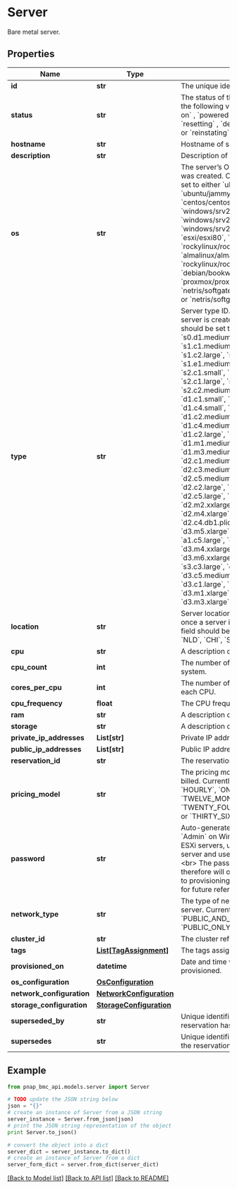 # Server

Bare metal server.

## Properties

Name | Type | Description | Notes
------------ | ------------- | ------------- | -------------
**id** | **str** | The unique identifier of the server. | 
**status** | **str** | The status of the server. Can have one of the following values: &#x60;creating&#x60; , &#x60;powered-on&#x60; , &#x60;powered-off&#x60; , &#x60;rebooting&#x60; , &#x60;resetting&#x60; , &#x60;deleting&#x60; , &#x60;reserved&#x60; , &#x60;error&#x60; or &#x60;reinstating&#x60;. | 
**hostname** | **str** | Hostname of server. | 
**description** | **str** | Description of server. | [optional] 
**os** | **str** | The server’s OS ID used when the server was created. Currently this field should be set to either &#x60;ubuntu/bionic&#x60;, &#x60;ubuntu/focal&#x60;, &#x60;ubuntu/jammy&#x60;, &#x60;centos/centos7&#x60;, &#x60;centos/centos8&#x60;, &#x60;windows/srv2019std&#x60;, &#x60;windows/srv2019dc&#x60;, &#x60;windows/srv2022std&#x60;, &#x60;windows/srv2022dc&#x60;, &#x60;esxi/esxi70&#x60;, &#x60;esxi/esxi80&#x60;, &#x60;almalinux/almalinux8&#x60;, &#x60;rockylinux/rockylinux8&#x60;, &#x60;almalinux/almalinux9&#x60;, &#x60;rockylinux/rockylinux9&#x60;, &#x60;debian/bullseye&#x60;, &#x60;debian/bookworm&#x60;, &#x60;proxmox/bullseye&#x60;, &#x60;proxmox/proxmox8&#x60;, &#x60;netris/controller&#x60;, &#x60;netris/softgate_1g&#x60;, &#x60;netris/softgate_10g&#x60; or &#x60;netris/softgate_25g&#x60;. | [optional] 
**type** | **str** | Server type ID. Cannot be changed once a server is created. Currently this field should be set to either &#x60;s0.d1.small&#x60;, &#x60;s0.d1.medium&#x60;, &#x60;s1.c1.small&#x60;, &#x60;s1.c1.medium&#x60;, &#x60;s1.c2.medium&#x60;, &#x60;s1.c2.large&#x60;, &#x60;s1.e1.small&#x60;, &#x60;s1.e1.medium&#x60;, &#x60;s1.e1.large&#x60;, &#x60;s2.c1.small&#x60;, &#x60;s2.c1.medium&#x60;, &#x60;s2.c1.large&#x60;, &#x60;s2.c2.small&#x60;, &#x60;s2.c2.medium&#x60;, &#x60;s2.c2.large&#x60;, &#x60;d1.c1.small&#x60;, &#x60;d1.c2.small&#x60;, &#x60;d1.c3.small&#x60;, &#x60;d1.c4.small&#x60;, &#x60;d1.c1.medium&#x60;, &#x60;d1.c2.medium&#x60;, &#x60;d1.c3.medium&#x60;, &#x60;d1.c4.medium&#x60;, &#x60;d1.c1.large&#x60;, &#x60;d1.c2.large&#x60;, &#x60;d1.c3.large&#x60;, &#x60;d1.c4.large&#x60;, &#x60;d1.m1.medium&#x60;, &#x60;d1.m2.medium&#x60;, &#x60;d1.m3.medium&#x60;, &#x60;d1.m4.medium&#x60;, &#x60;d2.c1.medium&#x60;, &#x60;d2.c2.medium&#x60;, &#x60;d2.c3.medium&#x60;, &#x60;d2.c4.medium&#x60;, &#x60;d2.c5.medium&#x60;, &#x60;d2.c1.large&#x60;, &#x60;d2.c2.large&#x60;, &#x60;d2.c3.large&#x60;, &#x60;d2.c4.large&#x60;, &#x60;d2.c5.large&#x60;, &#x60;d2.m1.xlarge&#x60;, &#x60;d2.m2.xxlarge&#x60;, &#x60;d2.m3.xlarge&#x60;, &#x60;d2.m4.xlarge&#x60;, &#x60;d2.m5.xlarge&#x60;, &#x60;d2.c4.db1.pliops1&#x60;, &#x60;d3.m4.xlarge&#x60;, &#x60;d3.m5.xlarge&#x60;, &#x60;d3.m6.xlarge&#x60;, &#x60;a1.c5.large&#x60;, &#x60;d3.s5.xlarge&#x60;, &#x60;d3.m4.xxlarge&#x60;, &#x60;d3.m5.xxlarge&#x60;,  &#x60;d3.m6.xxlarge&#x60;, &#x60;s3.c3.medium&#x60;, &#x60;s3.c3.large&#x60;, &#x60;d3.c4.medium&#x60;, &#x60;d3.c5.medium&#x60;, &#x60;d3.c6.medium&#x60;, &#x60;d3.c1.large&#x60;, &#x60;d3.c2.large&#x60;, &#x60;d3.c3.large&#x60;, &#x60;d3.m1.xlarge&#x60;, &#x60;d3.m2.xlarge&#x60; or &#x60;d3.m3.xlarge&#x60;. | 
**location** | **str** | Server location ID. Cannot be changed once a server is created. Currently this field should be set to &#x60;PHX&#x60;, &#x60;ASH&#x60;, &#x60;SGP&#x60;, &#x60;NLD&#x60;, &#x60;CHI&#x60;, &#x60;SEA&#x60; or &#x60;AUS&#x60;. | 
**cpu** | **str** | A description of the machine CPU. | 
**cpu_count** | **int** | The number of CPUs available in the system. | 
**cores_per_cpu** | **int** | The number of physical cores present on each CPU. | 
**cpu_frequency** | **float** | The CPU frequency in GHz. | 
**ram** | **str** | A description of the machine RAM. | 
**storage** | **str** | A description of the machine storage. | 
**private_ip_addresses** | **List[str]** | Private IP addresses assigned to server. | 
**public_ip_addresses** | **List[str]** | Public IP addresses assigned to server. | [optional] 
**reservation_id** | **str** | The reservation reference id if any. | [optional] 
**pricing_model** | **str** | The pricing model this server is being billed. Currently this field should be set to &#x60;HOURLY&#x60;, &#x60;ONE_MONTH_RESERVATION&#x60;, &#x60;TWELVE_MONTHS_RESERVATION&#x60;, &#x60;TWENTY_FOUR_MONTHS_RESERVATION&#x60; or &#x60;THIRTY_SIX_MONTHS_RESERVATION&#x60;. | [default to 'HOURLY']
**password** | **str** | Auto-generated password set for user &#x60;Admin&#x60; on Windows server, user &#x60;root&#x60; on ESXi servers, user &#x60;root&#x60; on Proxmox server and user &#x60;netris&#x60; on Netris servers.&lt;br&gt; The password is not stored and therefore will only be returned in response to provisioning a server. Copy and save it for future reference. | [optional] 
**network_type** | **str** | The type of network configuration for this server. Currently this field should be set to &#x60;PUBLIC_AND_PRIVATE&#x60;, &#x60;PRIVATE_ONLY&#x60;, &#x60;PUBLIC_ONLY&#x60; or &#x60;NONE&#x60;. | [optional] [default to 'PUBLIC_AND_PRIVATE']
**cluster_id** | **str** | The cluster reference id if any. | [optional] 
**tags** | [**List[TagAssignment]**](TagAssignment.md) | The tags assigned if any. | [optional] 
**provisioned_on** | **datetime** | Date and time when server was provisioned. | [optional] 
**os_configuration** | [**OsConfiguration**](OsConfiguration.md) |  | [optional] 
**network_configuration** | [**NetworkConfiguration**](NetworkConfiguration.md) |  | 
**storage_configuration** | [**StorageConfiguration**](StorageConfiguration.md) |  | 
**superseded_by** | **str** | Unique identifier of the server to which the reservation has been transferred. | [optional] 
**supersedes** | **str** | Unique identifier of the server from which the reservation has been transferred. | [optional] 

## Example

```python
from pnap_bmc_api.models.server import Server

# TODO update the JSON string below
json = "{}"
# create an instance of Server from a JSON string
server_instance = Server.from_json(json)
# print the JSON string representation of the object
print Server.to_json()

# convert the object into a dict
server_dict = server_instance.to_dict()
# create an instance of Server from a dict
server_form_dict = server.from_dict(server_dict)
```
[[Back to Model list]](../README.md#documentation-for-models) [[Back to API list]](../README.md#documentation-for-api-endpoints) [[Back to README]](../README.md)


